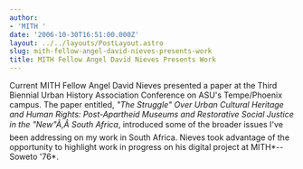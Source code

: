 ```yaml
---
author:
- 'MITH '
date: '2006-10-30T16:51:00.000Z'
layout: ../../layouts/PostLayout.astro
slug: mith-fellow-angel-david-nieves-presents-work
title: MITH Fellow Angel David Nieves Presents Work
---
```


Current MITH Fellow Angel David Nieves presented a paper at the Third Biennial Urban History Association Conference on ASU's Tempe/Phoenix campus. The paper entitled, _"The Struggle" Over Urban Cultural Heritage and Human Rights: Post-Apartheid Museums and Restorative Social Justice in the "New"Ã‚Â South Africa_, introduced some of the broader issues I've been addressing on my work in South Africa. Nieves took advantage of the opportunity to highlight work in progress on his digital project at MITH*--Soweto '76*.